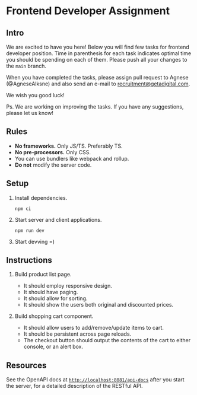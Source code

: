 # Frontend Developer Assignment

## Intro

We are excited to have you here! Below you will find few tasks for frontend developer position. Time in parenthesis for each task indicates optimal time you should be spending on each of them. Please push all your changes to the `main` branch.

When you have completed the tasks, please assign pull request to Agnese (@AgneseAlksne) and also send an e-mail to recruitment@getadigital.com.

We wish you good luck!

Ps. We are working on improving the tasks. If you have any suggestions, please let us know!

## Rules

* **No frameworks.** Only JS/TS. Preferably TS.
* **No pre-processors.** Only CSS.
* You can use bundlers like webpack and rollup.
* **Do not** modify the server code.

## Setup

1. Install dependencies.

   ```console
   npm ci
   ```

2. Start server and client applications.

   ```console
   npm run dev
   ```

3. Start devving =)

## Instructions

1. Build product list page.
   - It should employ responsive design.
   - It should have paging.
   - It should allow for sorting.
   - It should show the users both original and discounted prices.

2. Build shopping cart component.
   - It should allow users to add/remove/update items to cart.
   - It should be persistent across page reloads.
   - The checkout button should output the contents of the cart to either console, or an alert box.

## Resources

See the OpenAPI docs at [`http://localhost:8081/api-docs`](http://localhost:8081/api-docs) after you start the server, for a detailed description of the RESTful API.